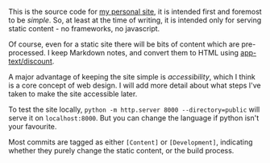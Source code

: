 This is the source code for [my personal site](https://www.danielittlewood.xyz), it is intended first and foremost to be *simple*. So, at least at the
time of writing, it is intended only for serving static content - no
frameworks, no javascript.

Of course, even for a static site there will be bits of content which are
pre-processed. I keep Markdown notes, and convert them to HTML using 
[app-text/discount](http://www.pell.portland.or.us/~orc/Code/discount/).

A major advantage of keeping the site simple is *accessibility*, which I think
is a core concept of web design. I will add more detail about what steps I've
taken to make the site accessible later.

To test the site locally, `python -m http.server 8000 --directory=public`
will serve it on `localhost:8000`. But you can change the language if
python isn't your favourite.

Most commits are tagged as either `[Content]` or `[Development]`, indicating
whether they purely change the static content, or the build process.

